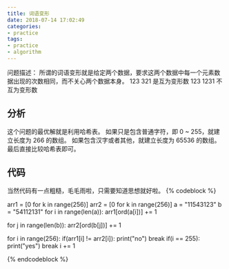 ```yaml
---
title: 词语变形
date: 2018-07-14 17:02:49
categories:
- practice
tags:
- practice
- algorithm
---
```

问题描述：
所谓的词语变形就是给定两个数据，要求这两个数据中每一个元素数据出现的次数相同，而不关心两个数据本身。
123     321 是互为变形数
123     1231 不互为变形数
<!-- more -->
## 分析
这个问题的最优解就是利用哈希表。
如果只是包含普通字符，即 0 ~ 255，就建立长度为 266 的数组。
如果包含汉字或者其他，就建立长度为 65536 的数组。
最后直接比较哈希表即可。 
## 代码
当然代码有一点粗糙，毛毛雨啦，只需要知道思想就好啦。
{% codeblock %}

arr1 = [0 for k in range(256)]
arr2 = [0 for k in range(256)]
a = "11543123"
b = "54112131"
for i in range(len(a)):
    arr1[ord(a[i])] += 1

for j in range(len(b)):
    arr2[ord(b[j])] += 1

for i in range(256):
    if(arr1[i] != arr2[i]):
        print("no")
        break
    if(i == 255):
        print("yes")
        break
    i += 1
	
{% endcodeblock %}
